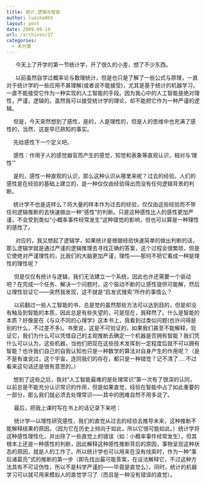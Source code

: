 ```yaml
---
title: 统计,逻辑与智能
author: luosha865
layout: post
date: 2009-09-10
url: /archives/17
categories:
  - 未分类
---
```

&nbsp; &nbsp;&nbsp;&nbsp; 今天上了开学的第一节统计学，开了很久的小差，想了不少东西。
  
&nbsp;&nbsp;&nbsp;&nbsp; &nbsp;以前虽然自学过概率论与数理统计，但是也只是了解了一些公式与原理，一直对于统计学的一些应用不甚理解(或者说不能接受)，尤其是基于统计的机器学习，一直不能接受它作为一种实现的人工智能的手段。因为我心中的人工智能是绝对理性，严谨，逻辑的。虽然我可以接受统计学的理论，却不能把它作为一种严谨的逻辑。
  
　 但是，今天突然想到了感性，是的，人是理性的，但是人的思维中也充满了感性的，当然，这是早已熟知的事实。
  
　 先给感性下一个定义吧。
  
　 感性：作用于人的感觉器官而产生的感觉，知觉和表象等直观认识，相对与&lsquo;理性&rsquo;&rdquo;
  
　 是的，感性一种直观的认识，那么这种认识从哪里来呢？过去的经验。人们的感性是在经验的基础上建立的，是一种仅仅由经验得出而没有任何逻辑背景的判断。
  
　 统计学不也是这样么？将大量的样本作为过去的经验，仅仅由这些经验而不带任何逻辑推断的去快速做出一种&ldquo;感性&rdquo;的判断。只是这种感性比人的感性更加严谨，不会受到类似&ldquo;小概率事件经常发生&rdquo;这种错觉的影响，但也可以算是一种理性的感性了。
  
&nbsp;&nbsp;&nbsp;&nbsp;&nbsp;&nbsp;对应的，我又想起了逻辑学，如果统计是根据经验快速简单的做出判断的话，那么逻辑学就是通过严谨的逻辑推理去寻找正确的答案，这个过程会很繁琐，但是它使绝对严谨理性的，比我们的大脑更加严谨，理性&#8212;&#8212;那何不把它看成一种是理性的理性呢？
  
&nbsp; &nbsp;&nbsp; 但是仅仅有统计与逻辑，我们无法建立一个系统，因此也许还需要一个驱动吧？在完成一个任务、解决一个问题时，这个驱动不断的让感性提供可能解，然后让理性验证它&#8212;&#8212;突然我发现，这不就是&ldquo;启发式搜索&rdquo;所作的事情么？
  
&nbsp;&nbsp;&nbsp; &nbsp;以前翻过一些人工智能的书，总是觉的虽然那些方法可以达到目的，但是却没有触及到智能的本质，因此总是有些失望的，可是现在，我释然了。什么是智能的本质？好像是在《与众不同的心理学》这本书上，我看到过类似问题(也许问得是别的什么，不过差不多)。书里说，这是不可验证的，如果我们甚至不能解释，验证它，我们为什么可以凭借自己的主观推断去确定一个机器是否拥有智能？我们凭什么可以认为，这些机器，当他们把现在这些技术发挥到一定程度后就不可以拥有智能？也许我们自己的自我认知也只是一种数学的算法对自身产生的作用呢？（是不是有谁说过，这个宇宙，连同我们的存在，都只是一种错觉？记不清了&hellip;..不过看来这句话还是很有意思的。）
  
　 想到了这些之后，我对&ldquo;人工智能最难的是处理常识&rdquo;第一次有了很深的认同，以前总是不能充分认识常识的作用，但是如果直觉，经验在智能中占了如此重要的一部分，那么我们就必须去处理常识――其中的困难自然不用多说了。
  
&nbsp;&nbsp;&nbsp;&nbsp; 最后，把我上课时写在书上的话记录下来吧：
  
&nbsp;&nbsp;&nbsp; &nbsp;统计学&#8212;以理性研究感性，我们的直觉从过去的经验去推导未来，这种推断不能解释结果的原因。（因为它在历史上倾向于如此，所以它很可能如此。）统计学将这种感性理性化，并出除了一些直觉上的错误（如：小概率事件经常发生），但其根本上还是一种感性的判断，因此解释这种感性推断背后的原因，事物呈现这种状态的原因，就是人的工作了。所以统计学也可以用来在没有线索时，作为一种&ldquo;事后诸葛亮&rdquo;式的推断的第一步（即先找出最可能答案，在设法解释它，不过这种方法具有不可证伪性，所以不是科学严谨的――毕竟是直觉么）。同时，统计的机器学习可以就可用来模拟人的直觉学习了（而且是一种没有错误的直觉）。


